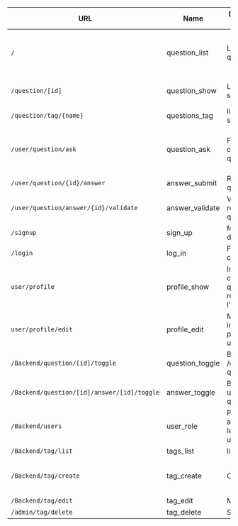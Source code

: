 | URL | Name | Description de la page | Méthode HTTP | Controller | Méthode | commentaire |
|--|--|--|--|--|--|--|
| `/` | question_list | Liste des questions | GET | QuestionController | list | Page d'accueil avec les questions récentes |
| `/question/[id]` | question_show | La question avec ses réponses | GET | QuestionController | show | question et ses réponses selon son id |
| `/question/tag/{name}` | questions_tag | liste des questions selon un tag | GET | QuestionController | listByTag ||
|`/user/question/ask`|question_ask|Formulaire création de question|POST|QuestionController|form|Même méthode pour création et edit de la question|
|`/user/question/{id}/answer`|answer_submit|Répondre à une question|POST|AnswerController|answer||
|`/user/question/answer/{id}/validate`|answer_validate|Valider la bonne réponse à une question|POST|AnswerController|validate||
|`/signup`|sign_up|formulaire d'inscription|GET/POST|UserController|signUp||
`/login`|log_in|Formulaire de connexion|GET/POST|UserController|login||
`user/profile`|profile_show|Informations du compte et liste questions et réponses de l'utilisateur|GET|UserController|show||
`user/profile/edit`|profile_edit|Modifiction des informations perso du compte utilisateur|POST|UserController|edit||
|`/Backend/question/[id]/toggle`|question_toggle|Bloquer /débloquer une question|POST|Backend\QuestionController|toggle||
|`/Backend/question/[id]/answer/[id]/toggle`|answer_toggle|Bloquer/débloquer une réponse à une question|POST|Backend\AnswerController|toggle||
|`/Backend/users`|user_role|Permet à un admin de changer les droits d'un utilisateur|POST|AdminController|role||
|`/Backend/tag/list`|tags_list|liste des tags|GET|Backend\TagController|list||
|`/Backend/tag/create`|tag_create|Créer un tag|POST|TagController|form|Méthode commune creation update|
|`/Backend/tag/edit`|tag_edit|Modifier un tag|POST|TagController|form||
|`/admin/tag/delete`|tag_delete|Supprimer un tag|POST|TagController|delete||